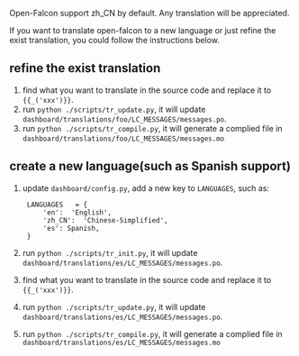 Open-Falcon support zh_CN by default. Any translation will be appreciated.

If you want to translate open-falcon to a new language or just refine the exist translation, you could follow the instructions below.

## refine the exist translation

1. find what you want to translate in the source code and replace it to `{{_('xxx')}}`.
2. run `python ./scripts/tr_update.py`, it will update `dashboard/translations/foo/LC_MESSAGES/messages.po`.
3. run `python ./scripts/tr_compile.py`, it will generate a complied file in `dashboard/translations/foo/LC_MESSAGES/messages.mo`


## create a new language(such as Spanish support)
1. update `dashboard/config.py`, add a new key to `LANGUAGES`, such as:
    
        LANGUAGES   = {
            'en':  'English',
            'zh_CN':  'Chinese-Simplified',
            'es': Spanish,
        }
    
2. run `python ./scripts/tr_init.py`, it will update `dashboard/translations/es/LC_MESSAGES/messages.po`.
3. find what you want to translate in the source code and replace it to `{{_('xxx')}}`.
4. run `python ./scripts/tr_update.py`, it will update `dashboard/translations/es/LC_MESSAGES/messages.po`.
5. run `python ./scripts/tr_compile.py`, it will generate a complied file in `dashboard/translations/es/LC_MESSAGES/messages.mo`
